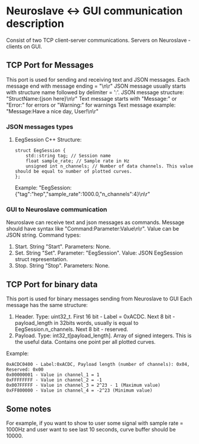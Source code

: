# Neuroslave <-> GUI communication description

Consist of two TCP client-server communications.
Servers on Neuroslave - clients on GUI.

## TCP Port for Messages
This port is used for sending and receiving text and JSON messages.
Each message end with message ending = "\n\r"
JSON message usually starts with structure name followed by delimiter = ':'.
JSON message structure: "StructName:{json here}\n\r"
Text message starts with "Message:" or "Error:" for errors or "Warning:" for warnings
Text message example: "Message:Have a nice day, User!\n\r"

### JSON messages types
1. EegSession
	C++ Structure:
	```
	struct EegSession {
		std::string tag; // Session name
		float sample_rate; // Sample rate in Hz
		unsigned int n_channels; // Number of data channels. This value should be equal to number of plotted curves.
	};
	```
	Example: "EegSession:{"tag":"hep","sample_rate":1000.0,"n_channels":4}\n\r"

### GUI to Neuroslave communication
Neuroslave can receive text and json messages as commands.
Message should have syntax like "Command:Parameter:Value\n\r".
Value can be JSON string.
Command types:
1. Start. String "Start". Parameters: None.
2. Set. String "Set". Parameter: "EegSession". Value: JSON EegSession struct representation.
3. Stop. String "Stop". Parameters: None.

## TCP Port for binary data
This port is used for binary messages sending from Neuroslave to GUI
Each message has the same structure:
1. Header. Type: uint32_t. First 16 bit - Label = 0xACDC. Next 8 bit - payload_length in 32bits words, usually is equal to EegSession.n_channels. Next 8 bit - reserved.
2. Payload. Type: int32_t[payload_length]. Array of signed integers. This is the useful data. Contains one point per all plotted curves.

Example:
```
0xACDC0400 - Label:0xACDC, Payload length (number of channels): 0x04, Reserved: 0x00
0x00000001 - Value in channel_1 = 1
0xFFFFFFFF - Value in channel_2 = -1
0x007FFFFF - Value in channel_3 = 2^23 - 1 (Maximum value)
0xFF800000 - Value in channel_4 = -2^23 (Minimum value)
```

## Some notes
For example, if you want to show to user some signal with sample rate = 1000Hz and user want to see last 10 seconds, curve buffer should be 10000.


